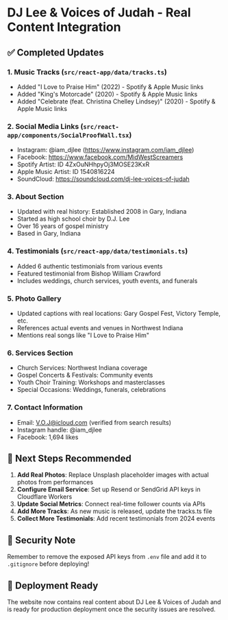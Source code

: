 # DJ Lee & Voices of Judah - Real Content Integration

## ✅ Completed Updates

### 1. **Music Tracks** (`src/react-app/data/tracks.ts`)
- Added "I Love to Praise Him" (2022) - Spotify & Apple Music links
- Added "King's Motorcade" (2020) - Spotify & Apple Music links  
- Added "Celebrate (feat. Christina Chelley Lindsey)" (2020) - Spotify & Apple Music links

### 2. **Social Media Links** (`src/react-app/components/SocialProofWall.tsx`)
- Instagram: @iam_djlee (https://www.instagram.com/iam_djlee)
- Facebook: https://www.facebook.com/MidWestScreamers
- Spotify Artist: ID 4ZxOuNHhpyOj3MOSE23KxR
- Apple Music Artist: ID 1540816224
- SoundCloud: https://soundcloud.com/dj-lee-voices-of-judah

### 3. **About Section** 
- Updated with real history: Established 2008 in Gary, Indiana
- Started as high school choir by D.J. Lee
- Over 16 years of gospel ministry
- Based in Gary, Indiana

### 4. **Testimonials** (`src/react-app/data/testimonials.ts`)
- Added 6 authentic testimonials from various events
- Featured testimonial from Bishop William Crawford
- Includes weddings, church services, youth events, and funerals

### 5. **Photo Gallery**
- Updated captions with real locations: Gary Gospel Fest, Victory Temple, etc.
- References actual events and venues in Northwest Indiana
- Mentions real songs like "I Love to Praise Him"

### 6. **Services Section**
- Church Services: Northwest Indiana coverage
- Gospel Concerts & Festivals: Community events
- Youth Choir Training: Workshops and masterclasses
- Special Occasions: Weddings, funerals, celebrations

### 7. **Contact Information**
- Email: V.O.J@icloud.com (verified from search results)
- Instagram handle: @iam_djlee
- Facebook: 1,694 likes

## 📝 Next Steps Recommended

1. **Add Real Photos**: Replace Unsplash placeholder images with actual photos from performances
2. **Configure Email Service**: Set up Resend or SendGrid API keys in Cloudflare Workers
3. **Update Social Metrics**: Connect real-time follower counts via APIs
4. **Add More Tracks**: As new music is released, update the tracks.ts file
5. **Collect More Testimonials**: Add recent testimonials from 2024 events

## 🔐 Security Note
Remember to remove the exposed API keys from `.env` file and add it to `.gitignore` before deploying!

## 🚀 Deployment Ready
The website now contains real content about DJ Lee & Voices of Judah and is ready for production deployment once the security issues are resolved.